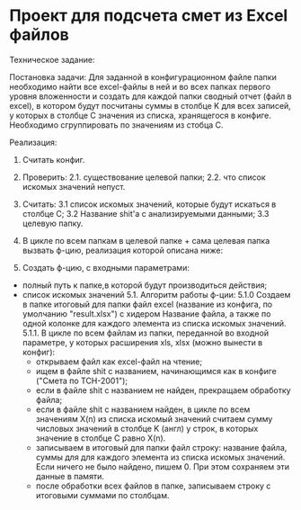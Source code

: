 # Проект для подсчета смет из Excel файлов

Техническое задание:

Постановка задачи:
Для заданной в конфигурационном файле папки необходимо найти все excel-файлы в ней и во всех 
папках первого уровня вложенности и создать для каждой папки сводный отчет (файл в excel), 
в котором будут посчитаны суммы в столбце K для всех записей, у которых в столбце C значения из списка, хранящегося в конфиге.
Необходимо сгруппировать по значениям из стобца C.

Реализация:
1. Считать конфиг.
2. Проверить:
  2.1. существование целевой папки;
  2.2. что список искомых значений непуст.
3. Считать:
  3.1 список искомых значений, которые будут искаться в столбце C;
  3.2 Название shit'а с анализируемыми данными;
  3.3 целевую папку.

4. В цикле по всем папкам в целевой папке + сама целевая папка вызвать ф-цию, реализация которой описана ниже:
5. Создать ф-цию, с входными параметрами: 
  - полный путь к папке,в которой будут производиться действия;
  - список искомых значений
  5.1. Алгоритм работы ф-ции:
    5.1.0 Создаем в папке итоговый для папки файл excel (название из конфига, по умолчанию "result.xlsx") с хидером
      Название файла, а также по одной колонке для каждого элемента из списка искомых значений.
    5.1.1. В цикле по всем файлам из папки, переданной во входной параметре, у которых расширения xls, xlsx 
      (можно вынести в конфиг):
      - открываем файл как excel-файл на чтение;
      - ищем в файле shit с названием, начинающимся как в конфиге ("Смета по ТСН-2001");
      - если в файле shit с названием не найден, прекращаем обработку файла;
      - если в файле shit с названием найден, в цикле по всем значениям X(n) из списка искомый значений 
        считаем сумму числовых значений в столбце K (англ) у строк, в которых значение в столбце C равно X(n).
      - записываем в итоговый для папки файл строку: название файла, суммы для для каждого элемента из списка искомых значений. 
        Если ничего не было найдено, пишем 0. При этом сохраняем эти данные в памяти.
      - после обработки всех файлов в папке, записываем строку с  итоговыми суммами по столбцам.


